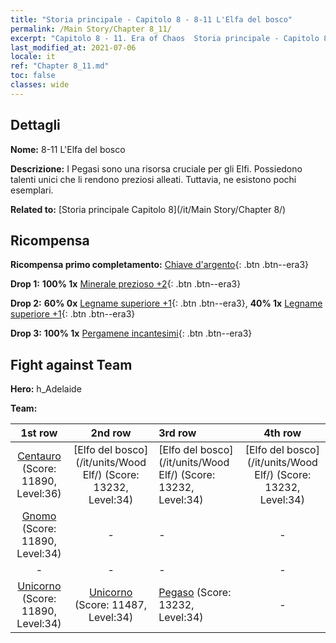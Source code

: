 ```yaml
---
title: "Storia principale - Capitolo 8 - 8-11 L'Elfa del bosco"
permalink: /Main Story/Chapter 8_11/
excerpt: "Capitolo 8 - 11. Era of Chaos  Storia principale - Capitolo 8_11. 8-11 L'Elfa del bosco"
last_modified_at: 2021-07-06
locale: it
ref: "Chapter 8_11.md"
toc: false
classes: wide
---
```


## Dettagli

 **Nome:** 8-11 L'Elfa del bosco

 **Descrizione:** I Pegasi sono una risorsa cruciale per gli Elfi. Possiedono talenti unici che li rendono preziosi alleati. Tuttavia, ne esistono pochi esemplari.

 **Related to:** [Storia principale Capitolo 8](/it/Main Story/Chapter 8/)

## Ricompensa

 **Ricompensa primo completamento:** [Chiave d'argento](/ItemsIT/con_693/){: .btn .btn--era3}

 **Drop 1:** **100% 1x** [Minerale prezioso +2](/ItemsIT/mat_26/){: .btn .btn--era3}

 **Drop 2:** **60% 0x** [Legname superiore +1](/ItemsIT/mat_20/){: .btn .btn--era3}, **40% 1x** [Legname superiore +1](/ItemsIT/mat_20/){: .btn .btn--era3}

 **Drop 3:** **100% 1x** [Pergamene incantesimi](/ItemsIT/con_694/){: .btn .btn--era3}


## Fight against Team
 **Hero:** h_Adelaide

 **Team:**


  | 1st row | 2nd row | 3rd row | 4th row |
  |:----:|:----:|:----|:----:|
  | [Centauro](/it/units/Centaur/) (Score: 11890, Level:36)  | [Elfo del bosco](/it/units/Wood Elf/) (Score: 13232, Level:34)  | [Elfo del bosco](/it/units/Wood Elf/) (Score: 13232, Level:34)  | [Elfo del bosco](/it/units/Wood Elf/) (Score: 13232, Level:34)  |
  | [Gnomo](/it/units/Dwarf/) (Score: 11890, Level:34)  | - | - | - |
  | - | - | - | - |
  | [Unicorno](/it/units/Unicorn/) (Score: 11890, Level:34)  | [Unicorno](/it/units/Unicorn/) (Score: 11487, Level:34)  | [Pegaso](/it/units/Pegasus/) (Score: 13232, Level:34)  | - |


